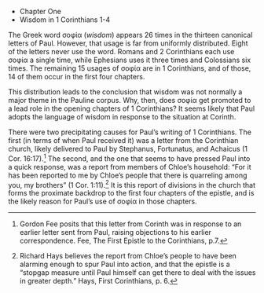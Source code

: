 * Chapter One
* Wisdom in 1 Corinthians 1-4

The Greek word σοφία (_wisdom_) appears 26 times in the thirteen canonical letters of Paul. However, that usage is far from uniformly distributed. Eight of the letters never use the word. Romans and 2 Corinthians each use σοφία a single time, while Ephesians uses it three times and Colossians six times. The remaining 15 usages of σοφία are in 1 Corinthians, and of those, 14 of them occur in the first four chapters.

This distribution leads to the conclusion that wisdom was not normally a major theme in the Pauline corpus. Why, then, does σοφία get promoted to a lead role in the opening chapters of 1 Corinthians? It seems likely that Paul adopts the language of wisdom in response to the situation at Corinth.

There were two precipitating causes for Paul’s writing of 1 Corinthians. The first (in terms of when Paul received it) was a letter from the Corinthian church, likely delivered to Paul by Stephanus, Fortunatus, and Achaicus (1 Cor. 16:17).[^fee] The second, and the one that seems to have pressed Paul into a quick response, was a report from members of Chloe’s household: “For it has been reported to me by Chloe’s people that there is quarreling among you, my brothers” (1 Cor. 1:11).[^hays]  It is this report of divisions in the church that forms the proximate backdrop to the first four chapters of the epistle, and is the likely reason for Paul’s use of σοφία in those chapters.

[^fee]: Gordon Fee posits that this letter from Corinth was in response to an earlier letter sent from Paul, raising objections to his earlier correspondence. Fee, The First Epistle to the Corinthians, p.7.

[^hays]: Richard Hays believes the report from Chloe’s people to have been alarming enough to spur Paul into action, and that the epistle is a “stopgap measure until Paul himself can get there to deal with the issues in greater depth.” Hays, First Corinthians, p. 6.